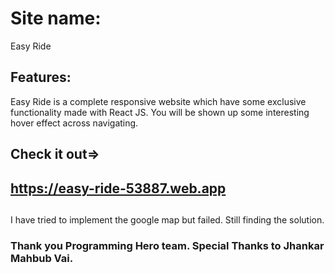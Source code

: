 # Site name:
  Easy Ride
## Features:
  Easy Ride is a complete responsive website which have some exclusive functionality made with React JS. 
  You will be shown up some interesting hover effect across navigating.
## Check it out=>
  ## https://easy-ride-53887.web.app

##
I have tried to implement the google map but failed. Still finding the solution.


### Thank you Programming Hero team. Special Thanks to Jhankar Mahbub Vai.
